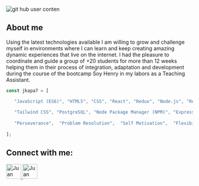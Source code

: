 
![git hub user conten](https://user-images.githubusercontent.com/111901979/225768541-b012b487-8324-4b70-9c3d-40fb46408959.png)

## About me
<div>
Using the latest technologies available I am willing to grow and challenge myself in environments where I can learn and keep creating amazing dynamic experiences that live on the internet. I had the pleasure to coordinate and guide a group of +20 students for more than 12 weeks helping them in their process of integration, adaptation and development during the course of the bootcamp Soy Henry in my labors as a Teaching Assistant.
<div/>


   
````JavaScript
const jkapa7 = [

   "JavaScript (ES6)", "HTML5", "CSS", "React", "Redux", "Node.js", "React", "Typescript", "Zustand", "Node", "Redux", "Sass", "Git", "GitHub",
   
   "Tailwind CSS", "PostgreSQL", "Node Package Manager (NPM)", "Express",  "Scrum",  "Frontend", "Backend", "Full-Stack", "Planning", 
   
   "Perseverance",  "Problem Resolution",  "Self Motivation",  "Flexibility",  "Dedication", "Personal Productivity" 
  
];

````
   
   


## Connect with me:
<p align="left">
   
  <a href="https://www.linkedin.com/in/gonzalezjuanr">
    <img src="https://www.vectorlogo.zone/logos/linkedin/linkedin-icon.svg" alt="Juan Daniel Gonzalez's LinkedIn Profile" width="40" height="40">
  </a>

  <a href="mailto:juandaniel5005@gmail.com">
    <img src="https://github.com/nitish-awasthi/nitish-awasthi/blob/master/gmail-512.webp" alt="Juan Daniel Gonzalez's DEV Profile" width="40" height="40">
  </a>
   
</p>


